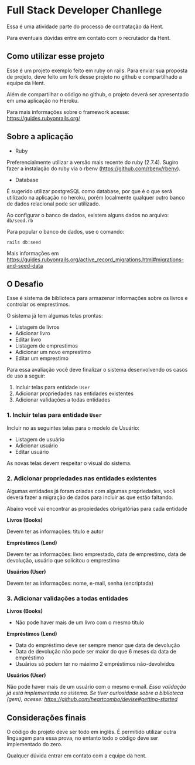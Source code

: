 # Full Stack Developer Chanllege

Essa é uma atividade parte do processo de contratação da Hent. 

Para eventuais dúvidas entre em contato com o recrutador da Hent.

## Como utilizar esse projeto

Esse é um projeto exemplo feito em ruby on rails. Para enviar sua proposta de projeto, deve feito um fork desse projeto no github e compartilhado a equipe da Hent.

Além de compartilhar o código no github, o projeto deverá ser apresentado em uma aplicação no Heroku.

Para mais informações sobre o framework acesse: https://guides.rubyonrails.org/

## Sobre a aplicação

* Ruby

Preferencialmente utilizar a versão mais recente do ruby (2.7.4). Sugiro fazer a instalação do ruby via o rbenv (https://github.com/rbenv/rbenv).


* Database

 É sugerido utilizar postgreSQL como database, por que é o que será utilizado na aplicação no heroku, porém localmente qualquer outro banco de dados relacional pode ser utilizado. 

 Ao configurar o banco de dados, existem alguns dados no arquivo: `db/seed.rb`

Para popular o banco de dados, use o comando:

`rails db:seed`

Mais informações em https://guides.rubyonrails.org/active_record_migrations.html#migrations-and-seed-data

## O Desafio

Esse é sistema de biblioteca para armazenar informações sobre os livros e controlar os emprestimos.

O sistema já tem algumas telas prontas:

 - Listagem de livros
 - Adicionar livro
 - Editar livro
 - Listagem de emprestimos
 - Adicionar um novo emprestimo
 - Editar um emprestimo

Para essa avaliação você deve finalizar o sistema desenvolvendo os casos de uso a seguir: 

1. Incluir telas para entidade `User`
2. Adicionar propriedades nas entidades existentes
3. Adicionar validações a todas entidades 


### 1. Incluir telas para entidade `User`

Incluir no as seguintes telas para o modelo de Usuário:

 - Listagem de usuário
 - Adicionar usuário
 - Editar usuário

 As novas telas devem respeitar o visual do sistema.

### 2. Adicionar propriedades nas entidades existentes

Algumas entidades já foram criadas com algumas propriedades, você deverá fazer a migração de dados para incluir as que estão faltando.

Abaixo você vai encontrar as propiedades obrigatórias para cada entidade

**Livros (Books)**

Devem ter as informações: titulo e autor

**Empréstimos (Lend)**

Devem ter as informações: livro emprestado, data de emprestimo, data de devolução, usuário que solicitou o emprestimo

**Usuários (User)**

Devem ter as informações: nome, e-mail, senha (encriptada)

### 3. Adicionar validações a todas entidades 

**Livros (Books)**

- Não pode haver mais de um livro com o mesmo título

**Empréstimos (Lend)**

- Data do empréstimo deve ser sempre menor que data de devolução
- Data de devolução não pode ser maior do que 6 meses da data de empréstimo
- Usuários só podem ter no máximo 2 empréstimos não-devolvidos

**Usuários (User)**

Não pode haver mais de um usuário com o mesmo e-mail. 
_Essa validação já está implementada no sistema. Se tiver curiosidade sobre a biblioteca (gem), acesse: https://github.com/heartcombo/devise#getting-started_


## Considerações finais

O código do projeto deve ser todo em inglês.
É permitido utilizar outra linguagem para essa prova, no entanto todo o código deve ser implementado do zero.

Qualquer dúvida entrar em contato com a equipe da hent.